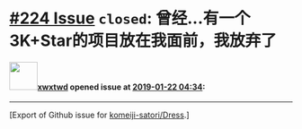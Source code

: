 # [\#224 Issue](https://github.com/komeiji-satori/Dress/issues/224) `closed`: 曾经...有一个3K+Star的项目放在我面前，我放弃了

#### <img src="https://avatars.githubusercontent.com/u/3345621?u=2c97c7f5fc864550acac775908aa895b75305349&v=4" width="50">[xwxtwd](https://github.com/xwxtwd) opened issue at [2019-01-22 04:34](https://github.com/komeiji-satori/Dress/issues/224):






-------------------------------------------------------------------------------



[Export of Github issue for [komeiji-satori/Dress](https://github.com/komeiji-satori/Dress).]
